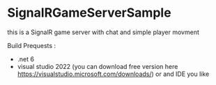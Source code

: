# SignalRGameServerSample

this is a SignalR game server with chat and simple player movment

Build Prequests :
* .net 6
* visual studio 2022 (you can download free version here https://visualstudio.microsoft.com/downloads/) or and IDE you like
